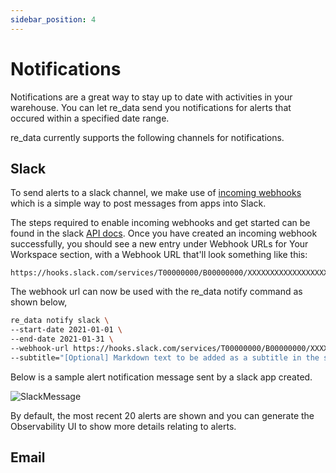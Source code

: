 ```yaml
---
sidebar_position: 4
---
```


# Notifications

Notifications are a great way to stay up to date with activities in your warehouse. You can let re_data send you notifications for alerts that occured within a specified date range.

re_data currently supports the following channels for notifications.

## Slack
To send alerts to a slack channel, we make use of [incoming webhooks](https://api.slack.com/messaging/webhooks) which is a simple way to post messages from apps into Slack.

The steps required to enable incoming webhooks and get started can be found in the slack [API docs](https://api.slack.com/messaging/webhooks#enable_webhooks). Once you have created an incoming webhook successfully, you should see a new entry under Webhook URLs for Your Workspace section, with a Webhook URL that'll look something like this:
```
https://hooks.slack.com/services/T00000000/B00000000/XXXXXXXXXXXXXXXXXXXXXXXX
```

The webhook url can now be used with the re_data notify command as shown below,

```bash
re_data notify slack \
--start-date 2021-01-01 \
--end-date 2021-01-31 \
--webhook-url https://hooks.slack.com/services/T00000000/B00000000/XXXXXXXXXXXXXXXXXXXXXXXX \
--subtitle="[Optional] Markdown text to be added as a subtitle in the slack message generated"
```

Below is a sample alert notification message sent by a slack app created.

![SlackMessage](/screenshots/notifications/slack_notification_message.png)

By default, the most recent 20 alerts are shown and you can generate the Observability UI to show more details relating to alerts.

## Email